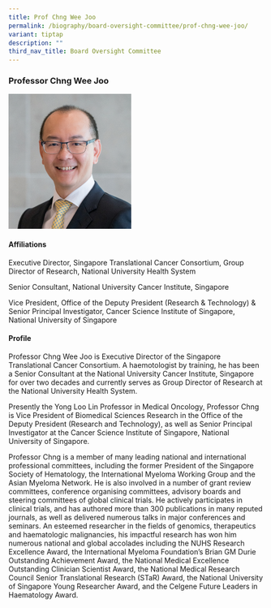 ```yaml
---
title: Prof Chng Wee Joo
permalink: /biography/board-oversight-committee/prof-chng-wee-joo/
variant: tiptap
description: ""
third_nav_title: Board Oversight Committee
---
```

<h3>Professor Chng Wee Joo</h3>
<div class="isomer-image-wrapper">
<img style="width: 48%;" height="auto" width="100%" alt="" src="/images/Biography/Board Oversight Committee/Photo_CWJ_resized.png">
</div>
<h4>Affiliations</h4>
<p>Executive Director, Singapore Translational Cancer Consortium, Group Director
of Research, National University Health System</p>
<p>Senior Consultant, National University Cancer Institute, Singapore</p>
<p>Vice President, Office of the Deputy President (Research &amp; Technology)
&amp; Senior Principal Investigator, Cancer Science Institute of Singapore,
National University of Singapore</p>
<h4>Profile</h4>
<p>Professor Chng Wee Joo is Executive Director of the Singapore Translational
Cancer Consortium. A haemotologist by training, he has been a Senior Consultant
at the National University Cancer Institute, Singapore for over two decades
and currently serves as Group Director of Research at the National University
Health System.</p>
<p>Presently the Yong Loo Lin Professor in Medical Oncology, Professor Chng
is Vice President of Biomedical Sciences Research in the Office of the
Deputy President (Research and Technology), as well as Senior Principal
Investigator at the Cancer Science Institute of Singapore, National University
of Singapore.</p>
<p>Professor Chng is a member of many leading national and international
professional committees, including the former President of the Singapore
Society of Hematology, the International Myeloma Working Group and the
Asian Myeloma Network. He is also involved in a number of grant review
committees, conference organising committees, advisory boards and steering
committees of global clinical trials. He actively participates in clinical
trials, and has authored more than 300 publications in many reputed journals,
as well as delivered numerous talks in major conferences and seminars.
An esteemed researcher in the fields of genomics, therapeutics and haematologic
malignancies, his impactful research has won him numerous national and
global accolades including the NUHS Research Excellence Award, the International
Myeloma Foundation’s Brian GM Durie Outstanding Achievement Award, the
National Medical Excellence Outstanding Clinician Scientist Award, the
National Medical Research Council Senior Translational Research (STaR)
Award, the National University of Singapore Young Researcher Award, and
the Celgene Future Leaders in Haematology Award.</p>